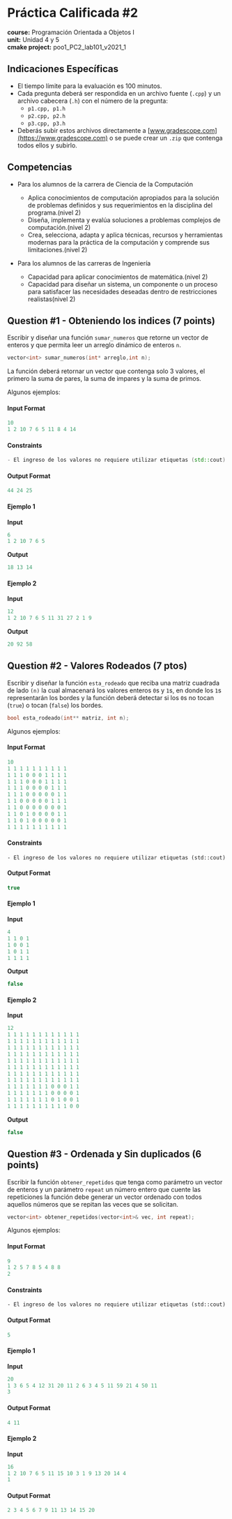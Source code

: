 # Práctica Calificada #2
**course:** Programación Orientada a Objetos I  
**unit:** Unidad 4 y 5  
**cmake project:** poo1_PC2_lab101_v2021_1
## Indicaciones Específicas 
- El tiempo límite para la evaluación es 100 minutos.
- Cada pregunta deberá ser respondida en un archivo fuente (`.cpp`) y un archivo cabecera (`.h`) con el número de la pregunta:
    - `p1.cpp, p1.h`
    - `p2.cpp, p2.h`
    - `p3.cpp, p3.h`
- Deberás subir estos archivos directamente a [www.gradescope.com](https://www.gradescope.com) o se puede crear un `.zip` que contenga todos ellos y subirlo.

## Competencias
- Para los alumnos de la carrera de Ciencia de la Computación
    - Aplica conocimientos de computación apropiados para la solución de problemas definidos y sus requerimientos en la disciplina del programa.(nivel 2)
    - Diseña, implementa y evalúa soluciones a problemas complejos de computación.(nivel 2)
    - Crea, selecciona, adapta y aplica técnicas, recursos y herramientas modernas para la práctica de la computación y comprende sus limitaciones.(nivel 2)

- Para los alumnos de las carreras de Ingeniería
    - Capacidad para aplicar conocimientos de matemática.(nivel 2)
    - Capacidad para diseñar un sistema, un componente o un proceso para satisfacer las necesidades deseadas dentro de restricciones realistas(nivel 2)

## Question #1 - Obteniendo los indices (7 points)

Escribir y diseñar una función `sumar_numeros` que retorne un vector de enteros y que permita leer un arreglo dinámico de enteros `n`.

```cpp
vector<int> sumar_numeros(int* arreglo,int n);
```
La función deberá retornar un vector que contenga solo 3 valores, el primero la suma de pares, la suma de impares y la suma de primos. 

Algunos ejemplos:

#### Input Format

```cpp
10
1 2 10 7 6 5 11 8 4 14
```

#### Constraints

```cpp
- El ingreso de los valores no requiere utilizar etiquetas (std::cout)
```

#### Output Format

```cpp
44 24 25
```
#### Ejemplo 1
**Input**
```cpp
6
1 2 10 7 6 5
```
**Output**
```cpp
18 13 14
```

#### Ejemplo 2
**Input**
```cpp
12
1 2 10 7 6 5 11 31 27 2 1 9
```
**Output**
```cpp
20 92 58
```

## Question #2 - Valores Rodeados (7 ptos)

Escribir y diseñar la función `esta_rodeado` que reciba una matriz cuadrada de lado `(n)` la cual almacenará los valores enteros `0`s y `1`s, en donde los `1`s representarán los bordes y la función deberá detectar si los `0`s no tocan (`true`) o tocan (`false`) los bordes.

```cpp
bool esta_rodeado(int** matriz, int n);
```

Algunos ejemplos:

#### Input Format

```cpp
10
1 1 1 1 1 1 1 1 1 1
1 1 1 0 0 0 1 1 1 1
1 1 1 0 0 0 1 1 1 1
1 1 1 0 0 0 0 1 1 1
1 1 1 0 0 0 0 0 1 1
1 1 0 0 0 0 0 1 1 1
1 1 0 0 0 0 0 0 0 1
1 1 0 1 0 0 0 0 1 1
1 1 0 1 0 0 0 0 0 1
1 1 1 1 1 1 1 1 1 1
```

#### Constraints

```
- El ingreso de los valores no requiere utilizar etiquetas (std::cout)
```

#### Output Format

```cpp
true
```

#### Ejemplo 1
**Input**
```cpp
4
1 1 0 1
1 0 0 1
1 0 1 1
1 1 1 1
```
**Output**
```cpp
false
```

#### Ejemplo 2
**Input**
```cpp
12
1 1 1 1 1 1 1 1 1 1 1 1
1 1 1 1 1 1 1 1 1 1 1 1
1 1 1 1 1 1 1 1 1 1 1 1
1 1 1 1 1 1 1 1 1 1 1 1
1 1 1 1 1 1 1 1 1 1 1 1
1 1 1 1 1 1 1 1 1 1 1 1
1 1 1 1 1 1 1 1 1 1 1 1
1 1 1 1 1 1 1 1 1 1 1 1
1 1 1 1 1 1 1 0 0 0 1 1
1 1 1 1 1 1 1 0 0 0 0 1
1 1 1 1 1 1 1 0 1 0 0 1
1 1 1 1 1 1 1 1 1 1 0 0
```
**Output**
```cpp
false
```

## Question #3 - Ordenada y Sin duplicados (6 points)

Escribir la función `obtener_repetidos` que tenga como parámetro un vector de enteros y un parámetro `repeat` un número entero que cuente las repeticiones la función debe generar un vector ordenado con todos aquellos números que se repitan las veces que se solicitan.

```cpp
vector<int> obtener_repetidos(vector<int>& vec, int repeat);
```
Algunos ejemplos:

#### Input Format

```cpp
9
1 2 5 7 8 5 4 8 8
2
```
#### Constraints

```
- El ingreso de los valores no requiere utilizar etiquetas (std::cout)
```

#### Output Format

```cpp
5
```

#### Ejemplo 1
**Input**
```cpp
20
1 3 6 5 4 12 31 20 11 2 6 3 4 5 11 59 21 4 50 11
3
```

#### Output Format

```cpp
4 11
```

#### Ejemplo 2
**Input**
```cpp
16
1 2 10 7 6 5 11 15 10 3 1 9 13 20 14 4
1
```

#### Output Format

```cpp
2 3 4 5 6 7 9 11 13 14 15 20
```
